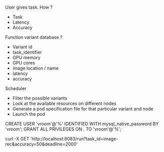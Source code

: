 User gives task. How ?
- Task
- Latency
- Accuracy

Function variant database ?
- Variant id
- task_identifier
- GPU memory
- GPU cores
- image location / name
- latency
- accuracy

Scheduler
- Filter the possible variants
- Look at the available resources on different nodes
- Generate a pod specification file for that particular variant and node
- Launch the pod


CREATE USER 'vroom'@'%' IDENTIFIED WITH mysql_native_password BY 'vroom';
GRANT ALL PRIVILEGES ON *.* TO 'vroom'@'%';

curl -X GET 'http://localhost:8083/run?task_id=image-rec&accuracy=50&deadline=2000'